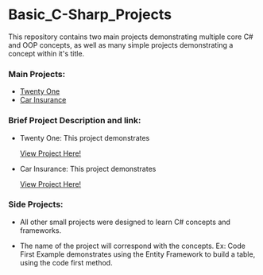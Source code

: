 # Basic_C-Sharp_Projects
This repository contains two main projects demonstrating multiple core C# and OOP concepts, as well as many simple projects demonstrating a concept within it's title.

### Main Projects:

* [Twenty One](#twenty-one)
* [Car Insurance](#car-insurance)


### Brief Project Description and link:

* <a name="twenty-one"></a> Twenty One:
  This project demonstrates
  
  [View Project Here!](https://github.com/dbalesteri/Basic_C-Sharp_Projects/tree/main/TwentyOne)
  
* <a name="car-insurance"></a> Car Insurance:
  This project demonstrates 
  
  [View Project Here!](https://github.com/dbalesteri/Basic_C-Sharp_Projects/tree/main/CarInsurance)
  

### Side Projects:

* All other small projects were designed to learn C# concepts and frameworks.

* The name of the project will correspond with the concepts. Ex: Code First Example demonstrates using the Entity Framework to build a table, using the code first method.

